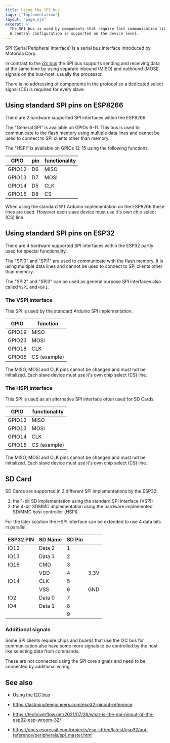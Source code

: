 ```yaml
---
title: Using the SPI bus
tags: ["Implementation"]
layout: "page.njk"
excerpt: >
  The SPI bus is used by components that require fast communication like displays and memory.
  A central configuration is supported on the device level.
---
```


SPI (Serial Peripheral Interface) is a serial bus interface introduced by Motorola Corp.

In contrast to the [i2c bus](/dev/i2c.md) the SPI bus supports sending and receiving data at the same time
by using separate inbound (MISO) and outbound (MOSI) signals on the bus-host, usually the processor.

There is no addressing of components in the protocol so a dedicated select signal (CS) is required for every slave.


## Using standard SPI pins on ESP8266

There are 2 hardware supported SPI interfaces within the ESP8266.

The "General SPI" is available on GPIOs 6-11. This bus is used to communicate to the flash memory using multiple data lines
and cannot be used to connect to SPI clients other than memory.

The "HSPI" is available on GPIOs 12-15 using the following functions.

| GPIO   | pin | functionality |
| ------ | --- | ------------- |
| GPIO12 | D6  | MISO          |
| GPIO13 | D7  | MOSI          |
| GPIO14 | D5  | CLK           |
| GPIO15 | D8  | CS            |

When using the standard `SPI` Arduino implementation on the ESP8266 these lines are used.
However each slave device must use it's own chip select (CS) line.


## Using standard SPI pins on ESP32

There are 4 hardware supported SPI interfaces within the ESP32 partly used for special functionality.

The "SPI0" and "SPI1" are used to communicate with the flash memory. It is using multiple data lines
and cannot be used to connect to SPI clients other than memory.

The "SPI2" and "SPI3" can be used as general purpose SPI interfaces also called `VSPI` and `HSPI`.


### The VSPI interface

This SPI is used by the standard Arduino SPI implementation.

| GPIO   | function     |
| ------ | ------------ |
| GPIO19 | MISO         |
| GPIO23 | MOSI         |
| GPIO18 | CLK          |
| GPIO05 | CS (example) |

The MISO, MOSI and CLK pins cannot be changed and must not be initialized.
Each slave device must use it's own chip select (CS) line.


### The HSPI interface

This SPI is used as an alternative SPI interface often used for SD Cards.

| GPIO   | functionality |
| ------ | ------------- |
| GPIO12 | MISO          |
| GPIO13 | MOSI          |
| GPIO14 | CLK           |
| GPIO15 | CS (example)  |

The MISO, MOSI and CLK pins cannot be changed and must not be initialized.
Each slave device must use it's own chip select (CS) line.


## SD Card

SD Cards are supported in 2 different SPI implementations by the ESP32:

1. the 1-bit SD implementation using the standard SPI interface (VSPI)
2. the 4-bit SDMMC implementation using the hardware implemented SD/MMC host controller (HSPI)

For the later solution the HSPI interface can be extended to use 4 data bits in parallel:

| ESP32 PIN | SD Name | SD Pin |      |
| --------- | ------- | ------ | ---- |
| IO12      | Data 2  | 1      |      |
| IO13      | Data 3  | 2      |      |
| IO15      | CMD     | 3      |      |
|           | VDD     | 4      | 3.3V |
| IO14      | CLK     | 5      |      |
|           | VSS     | 6      | GND  |
| IO2       | Data 0  | 7      |      |
| IO4       | Data 1  | 8      |      |
|           |         | 9      |      |


### Additional signals

Some SPI clients require chips and boards that use the I2C bus for communication
also have some more signals to be controlled by the host like selecting data from commands.

These are not connected using the SPI core signals and need to be connected by additional wiring.


## See also

* [Using the I2C bus](/dev/i2c.md)
* <https://lastminuteengineers.com/esp32-pinout-reference>

* <https://techoverflow.net/2021/07/26/what-is-the-spi-pinout-of-the-esp32-esp-wroom-32/>
* <https://docs.espressif.com/projects/esp-idf/en/latest/esp32/api-reference/peripherals/spi_master.html>

